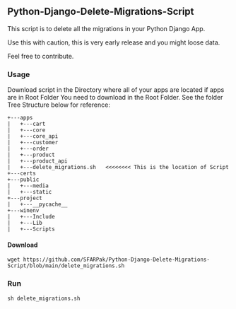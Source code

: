 ## Python-Django-Delete-Migrations-Script

This script is to delete all the migrations in your Python Django App.

Use this with caution, this is very early release and you might loose data.

Feel free to contribute.


### Usage
Download script in the Directory where all of your apps are located if apps are in Root Folder You need to download in the Root Folder. See the folder Tree Structure below for reference:
```
+---apps
|   +---cart
|   +---core
|   +---core_api
|   +---customer
|   +---order
|   +---product
|   +---product_api
|   +---delete_migrations.sh   <<<<<<<< This is the location of Script
+---certs
+---public
|   +---media
|   +---static
+---project
|   +---__pycache__
+---winenv
|   +---Include
|   +---Lib
|   +---Scripts
```

#### Download
```
wget https://github.com/SFARPak/Python-Django-Delete-Migrations-Script/blob/main/delete_migrations.sh
```

### Run
```
sh delete_migrations.sh
```

